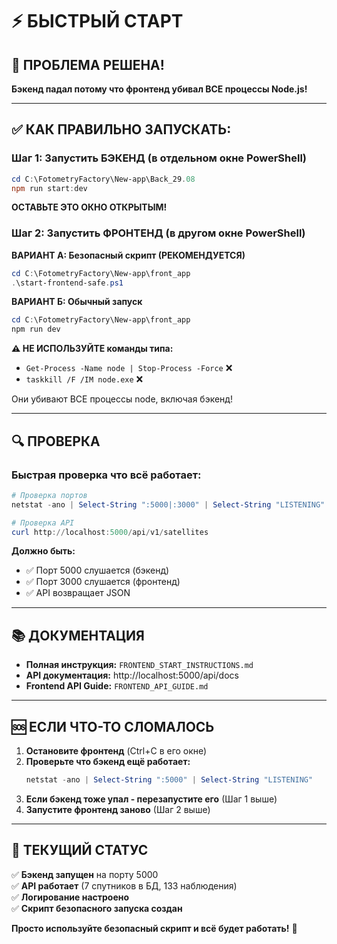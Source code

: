 # ⚡ БЫСТРЫЙ СТАРТ

## 🎯 ПРОБЛЕМА РЕШЕНА!

**Бэкенд падал потому что фронтенд убивал ВСЕ процессы Node.js!**

---

## ✅ КАК ПРАВИЛЬНО ЗАПУСКАТЬ:

### Шаг 1: Запустить БЭКЕНД (в отдельном окне PowerShell)

```powershell
cd C:\FotometryFactory\New-app\Back_29.08
npm run start:dev
```

**ОСТАВЬТЕ ЭТО ОКНО ОТКРЫТЫМ!**

### Шаг 2: Запустить ФРОНТЕНД (в другом окне PowerShell)

**ВАРИАНТ А: Безопасный скрипт (РЕКОМЕНДУЕТСЯ)**
```powershell
cd C:\FotometryFactory\New-app\front_app
.\start-frontend-safe.ps1
```

**ВАРИАНТ Б: Обычный запуск**
```powershell
cd C:\FotometryFactory\New-app\front_app
npm run dev
```

**⚠️ НЕ ИСПОЛЬЗУЙТЕ команды типа:**
- `Get-Process -Name node | Stop-Process -Force` ❌
- `taskkill /F /IM node.exe` ❌

Они убивают ВСЕ процессы node, включая бэкенд!

---

## 🔍 ПРОВЕРКА

### Быстрая проверка что всё работает:

```powershell
# Проверка портов
netstat -ano | Select-String ":5000|:3000" | Select-String "LISTENING"

# Проверка API
curl http://localhost:5000/api/v1/satellites
```

**Должно быть:**
- ✅ Порт 5000 слушается (бэкенд)
- ✅ Порт 3000 слушается (фронтенд)
- ✅ API возвращает JSON

---

## 📚 ДОКУМЕНТАЦИЯ

- **Полная инструкция:** `FRONTEND_START_INSTRUCTIONS.md`
- **API документация:** http://localhost:5000/api/docs
- **Frontend API Guide:** `FRONTEND_API_GUIDE.md`

---

## 🆘 ЕСЛИ ЧТО-ТО СЛОМАЛОСЬ

1. **Остановите фронтенд** (Ctrl+C в его окне)
2. **Проверьте что бэкенд ещё работает:**
   ```powershell
   netstat -ano | Select-String ":5000" | Select-String "LISTENING"
   ```
3. **Если бэкенд тоже упал - перезапустите его** (Шаг 1 выше)
4. **Запустите фронтенд заново** (Шаг 2 выше)

---

## 🎯 ТЕКУЩИЙ СТАТУС

✅ **Бэкенд запущен** на порту 5000  
✅ **API работает** (7 спутников в БД, 133 наблюдения)  
✅ **Логирование настроено**  
✅ **Скрипт безопасного запуска создан**  

**Просто используйте безопасный скрипт и всё будет работать!** 🚀

